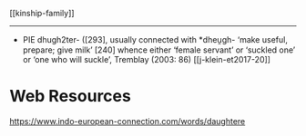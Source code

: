 [[kinship-family]]

---

- PIE dhugh2ter- ([293], usually connected with *dheu̯gh- ‘make useful, prepare; give milk’ [240] whence either ‘female servant’ or ‘suckled one’ or ‘one who will suckle’, Tremblay (2003: 86) [[j-klein-et2017-20]]


# Web Resources
https://www.indo-european-connection.com/words/daughtere